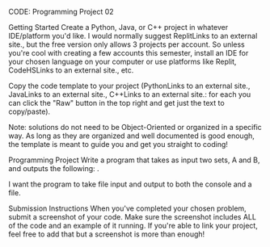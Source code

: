 CODE: Programming Project 02

Getting Started
Create a Python, Java, or C++ project in whatever IDE/platform you'd like. I would normally suggest ReplitLinks to an external site., but the free version only allows 3 projects per account. So unless you're cool with creating a few accounts this semester, install an IDE for your chosen language on your computer or use platforms like Replit, CodeHSLinks to an external site., etc.

Copy the code template to your project (PythonLinks to an external site., JavaLinks to an external site., C++Links to an external site.: for each you can click the "Raw" button in the top right and get just the text to copy/paste).

Note: solutions do not need to be Object-Oriented or organized in a specific way. As long as they are organized and well documented is good enough, the template is meant to guide you and get you straight to coding!

Programming Project
Write a program that takes as input two sets, A and B, and outputs the following:
.

 I want the program to take file input and output to both the console and a file.

Submission Instructions
When you've completed your chosen problem, submit a screenshot of your code. Make sure the screenshot includes ALL of the code and an example of it running. If you're able to link your project, feel free to add that but a screenshot is more than enough!
